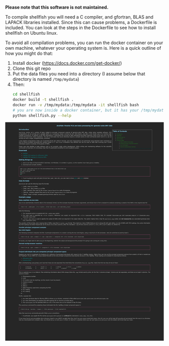 **Please note that this software is not maintained.**

To compile shellfish you will need a C compiler, and gfortran, BLAS and LAPACK libraries installed. Since this can cause problems, a Dockerfile is included. You can look at the steps in the Dockerfile to see how to install shellfish on Ubuntu linux.

To avoid all compilation problems, you can run the docker container on your own machine, whatever your operating system is. Here is a quick outline of how you might do that:

1. Install docker (https://docs.docker.com/get-docker/)
2. Clone this git repo
3. Put the data files you need into a directory (I assume below that directory is named `/tmp/mydata`)
4. Then:
    ```bash
    cd shellfish
    docker build -t shellfish .
    docker run -v /tmp/mydata:/tmp/mydata -it shellfish bash
    # you are now inside a docker container, but it has your /tmp/mydata
    python shellfish.py --help
    ```


<a href="http://dandavison.github.io/shellfish/"><img src="screenshot.png"/></a>
